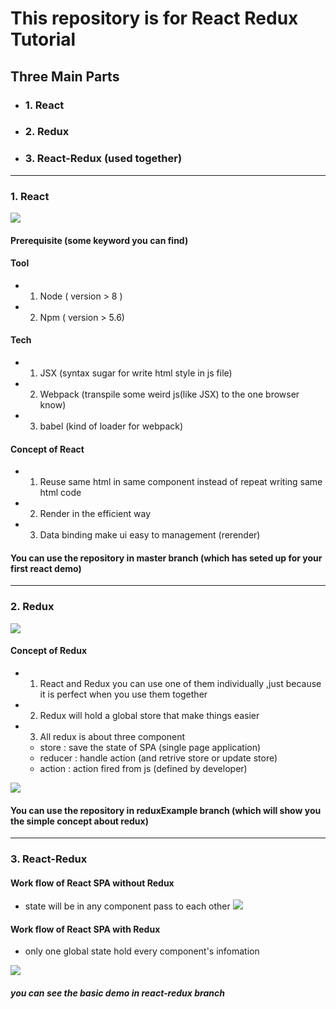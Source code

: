 # This repository is for React Redux Tutorial
## Three Main Parts
* ### 1. React
* ### 2. Redux
* ### 3. React-Redux (used together)

***
### 1. React
![](https://i.imgur.com/v5G1tbR.png)

#### Prerequisite (some keyword you can find)
#### Tool
* 1. Node ( version > 8 )
* 2. Npm ( version > 5.6)

#### Tech
* 1. JSX (syntax sugar for write html style in js file)
* 2. Webpack (transpile some weird js(like JSX) to the one browser know)
* 3. babel (kind of loader for webpack)

#### Concept of React
* 1. Reuse same html in same component instead of repeat writing same html code
* 2. Render in the efficient way
* 3. Data binding make ui easy to management (rerender)
#### You can use the repository in master branch (which has seted up for your first react demo)
***

### 2. Redux
![](https://i.imgur.com/zt6QbbJ.png)
#### Concept of Redux
* 1. React and Redux you can use one of them individually ,just because it is perfect when you use them together
* 2. Redux will hold a global store that make things easier
* 3. All redux is about three component
    * store : save the state of SPA (single page application)
    * reducer : handle action (and retrive store or update store)
    * action : action fired from js (defined by developer)

![](https://i.imgur.com/XP60H8g.png)

#### You can use the repository in reduxExample branch (which will show you the simple concept about redux)
***
### 3. React-Redux

#### Work flow of React SPA without Redux
* state will be in any component pass to each other
![](https://i.imgur.com/mwVcyT7.png)

#### Work flow of React SPA with Redux
* only one global state hold every component's infomation

![](https://i.imgur.com/0V047A9.png)

##### you can see the basic demo in react-redux branch
